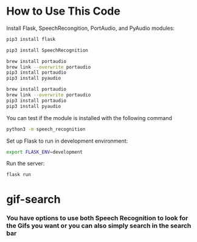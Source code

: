 # How to Use This Code

Install Flask, SpeechRecongition, PortAudio, and PyAudio modules:

```bash
pip3 install flask
```

```bash
pip3 install SpeechRecognition
```
```bash
brew install portaudio
brew link --overwrite portaudio
pip3 install portaudio
pip3 install pyaudio
```

```bash
brew install portaudio
brew link --overwrite portaudio
pip3 install portaudio
pip3 install pyaudio
```

You can test if the module is installed with the following command
```bash
python3 -m speech_recognition
```

Set up Flask to run in development environment:

```bash
export FLASK_ENV=development
```

Run the server:

```bash
flask run
```

# gif-search
<h3>You have options to use both Speech Recognition to look for the 
Gifs you want or you can also simply search in the search bar</h3>
